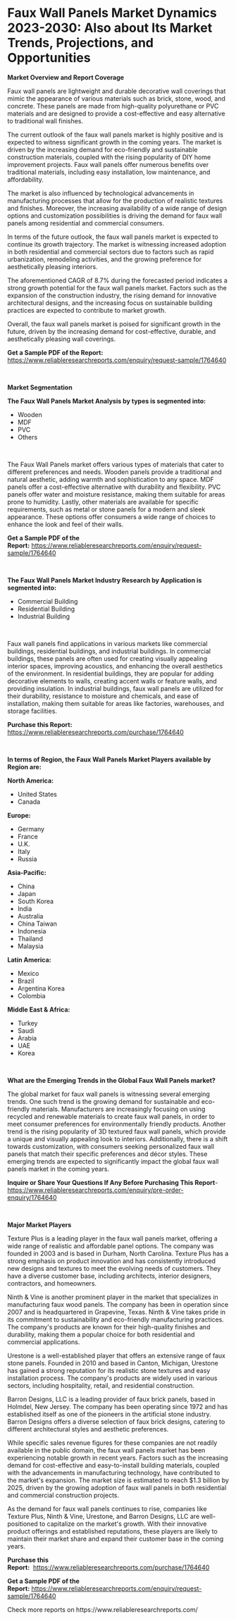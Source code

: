 <p><h1>Faux Wall Panels Market Dynamics 2023-2030: Also about Its Market Trends, Projections, and Opportunities</h1></p><p><strong>Market Overview and Report Coverage</strong></p>
<p><p>Faux wall panels are lightweight and durable decorative wall coverings that mimic the appearance of various materials such as brick, stone, wood, and concrete. These panels are made from high-quality polyurethane or PVC materials and are designed to provide a cost-effective and easy alternative to traditional wall finishes.</p><p>The current outlook of the faux wall panels market is highly positive and is expected to witness significant growth in the coming years. The market is driven by the increasing demand for eco-friendly and sustainable construction materials, coupled with the rising popularity of DIY home improvement projects. Faux wall panels offer numerous benefits over traditional materials, including easy installation, low maintenance, and affordability.</p><p>The market is also influenced by technological advancements in manufacturing processes that allow for the production of realistic textures and finishes. Moreover, the increasing availability of a wide range of design options and customization possibilities is driving the demand for faux wall panels among residential and commercial consumers.</p><p>In terms of the future outlook, the faux wall panels market is expected to continue its growth trajectory. The market is witnessing increased adoption in both residential and commercial sectors due to factors such as rapid urbanization, remodeling activities, and the growing preference for aesthetically pleasing interiors.</p><p>The aforementioned CAGR of 8.7% during the forecasted period indicates a strong growth potential for the faux wall panels market. Factors such as the expansion of the construction industry, the rising demand for innovative architectural designs, and the increasing focus on sustainable building practices are expected to contribute to market growth.</p><p>Overall, the faux wall panels market is poised for significant growth in the future, driven by the increasing demand for cost-effective, durable, and aesthetically pleasing wall coverings.</p></p>
<p><strong>Get a Sample PDF of the Report:</strong> <a href="https://www.reliableresearchreports.com/enquiry/request-sample/1764640">https://www.reliableresearchreports.com/enquiry/request-sample/1764640</a></p>
<p>&nbsp;</p>
<p><strong>Market Segmentation</strong></p>
<p><strong>The Faux Wall Panels Market Analysis by types is segmented into:</strong></p>
<p><ul><li>Wooden</li><li>MDF</li><li>PVC</li><li>Others</li></ul></p>
<p>&nbsp;</p>
<p><p>The Faux Wall Panels market offers various types of materials that cater to different preferences and needs. Wooden panels provide a traditional and natural aesthetic, adding warmth and sophistication to any space. MDF panels offer a cost-effective alternative with durability and flexibility. PVC panels offer water and moisture resistance, making them suitable for areas prone to humidity. Lastly, other materials are available for specific requirements, such as metal or stone panels for a modern and sleek appearance. These options offer consumers a wide range of choices to enhance the look and feel of their walls.</p></p>
<p><strong>Get a Sample PDF of the Report:</strong>&nbsp;<a href="https://www.reliableresearchreports.com/enquiry/request-sample/1764640">https://www.reliableresearchreports.com/enquiry/request-sample/1764640</a></p>
<p>&nbsp;</p>
<p><strong>The Faux Wall Panels Market Industry Research by Application is segmented into:</strong></p>
<p><ul><li>Commercial Building</li><li>Residential Building</li><li>Industrial Building</li></ul></p>
<p>&nbsp;</p>
<p><p>Faux wall panels find applications in various markets like commercial buildings, residential buildings, and industrial buildings. In commercial buildings, these panels are often used for creating visually appealing interior spaces, improving acoustics, and enhancing the overall aesthetics of the environment. In residential buildings, they are popular for adding decorative elements to walls, creating accent walls or feature walls, and providing insulation. In industrial buildings, faux wall panels are utilized for their durability, resistance to moisture and chemicals, and ease of installation, making them suitable for areas like factories, warehouses, and storage facilities.</p></p>
<p><strong>Purchase this Report:</strong>&nbsp; <a href="https://www.reliableresearchreports.com/purchase/1764640">https://www.reliableresearchreports.com/purchase/1764640</a></p>
<p>&nbsp;</p>
<p><strong>In terms of Region, the Faux Wall Panels Market Players available by Region are:</strong></p>
<p>
    <p> <strong> North America: </strong>
        <ul>
            <li>United States</li>
            <li>Canada</li>
        </ul>
        </p> 
    <p> <strong> Europe: </strong>
        <ul>
            <li>Germany</li>
            <li>France</li>
            <li>U.K.</li>
            <li>Italy</li>
            <li>Russia</li>
        </ul>
        </p> 
    <p> <strong> Asia-Pacific: </strong>
        <ul>
            <li>China</li>
            <li>Japan</li>
            <li>South Korea</li>
            <li>India</li>
            <li>Australia</li>
            <li>China Taiwan</li>
            <li>Indonesia</li>
            <li>Thailand</li>
            <li>Malaysia</li>
        </ul>
        </p> 
    <p> <strong> Latin America: </strong>
        <ul>
            <li>Mexico</li>
            <li>Brazil</li>
            <li>Argentina Korea</li>
            <li>Colombia</li>
        </ul>
        </p> 
    <p> <strong> Middle East & Africa: </strong>
        <ul>
            <li>Turkey</li>
            <li>Saudi</li>
            <li>Arabia</li>
            <li>UAE</li>
            <li>Korea</li>
        </ul>
    </p>
    </p>
<p>&nbsp;</p>
<p><strong>What are the Emerging Trends in the Global Faux Wall Panels market?</strong></p>
<p><p>The global market for faux wall panels is witnessing several emerging trends. One such trend is the growing demand for sustainable and eco-friendly materials. Manufacturers are increasingly focusing on using recycled and renewable materials to create faux wall panels, in order to meet consumer preferences for environmentally friendly products. Another trend is the rising popularity of 3D textured faux wall panels, which provide a unique and visually appealing look to interiors. Additionally, there is a shift towards customization, with consumers seeking personalized faux wall panels that match their specific preferences and décor styles. These emerging trends are expected to significantly impact the global faux wall panels market in the coming years.</p></p>
<p><strong>Inquire or Share Your Questions If Any Before Purchasing This Report</strong>- <a href="https://www.reliableresearchreports.com/enquiry/pre-order-enquiry/1764640">https://www.reliableresearchreports.com/enquiry/pre-order-enquiry/1764640</a></p>
<p>&nbsp;</p>
<p><strong>Major Market Players</strong></p>
<p><p>Texture Plus is a leading player in the faux wall panels market, offering a wide range of realistic and affordable panel options. The company was founded in 2003 and is based in Durham, North Carolina. Texture Plus has a strong emphasis on product innovation and has consistently introduced new designs and textures to meet the evolving needs of customers. They have a diverse customer base, including architects, interior designers, contractors, and homeowners.</p><p>Ninth & Vine is another prominent player in the market that specializes in manufacturing faux wood panels. The company has been in operation since 2007 and is headquartered in Grapevine, Texas. Ninth & Vine takes pride in its commitment to sustainability and eco-friendly manufacturing practices. The company's products are known for their high-quality finishes and durability, making them a popular choice for both residential and commercial applications.</p><p>Urestone is a well-established player that offers an extensive range of faux stone panels. Founded in 2010 and based in Canton, Michigan, Urestone has gained a strong reputation for its realistic stone textures and easy installation process. The company's products are widely used in various sectors, including hospitality, retail, and residential construction.</p><p>Barron Designs, LLC is a leading provider of faux brick panels, based in Holmdel, New Jersey. The company has been operating since 1972 and has established itself as one of the pioneers in the artificial stone industry. Barron Designs offers a diverse selection of faux brick designs, catering to different architectural styles and aesthetic preferences.</p><p>While specific sales revenue figures for these companies are not readily available in the public domain, the faux wall panels market has been experiencing notable growth in recent years. Factors such as the increasing demand for cost-effective and easy-to-install building materials, coupled with the advancements in manufacturing technology, have contributed to the market's expansion. The market size is estimated to reach $1.3 billion by 2025, driven by the growing adoption of faux wall panels in both residential and commercial construction projects.</p><p>As the demand for faux wall panels continues to rise, companies like Texture Plus, Ninth & Vine, Urestone, and Barron Designs, LLC are well-positioned to capitalize on the market's growth. With their innovative product offerings and established reputations, these players are likely to maintain their market share and expand their customer base in the coming years.</p></p>
<p><strong>Purchase this Report:</strong>&nbsp;&nbsp;<a href="https://www.reliableresearchreports.com/purchase/1764640">https://www.reliableresearchreports.com/purchase/1764640</a></p>
<p></p>
<p><strong>Get a Sample PDF of the Report:</strong>&nbsp;<a href="https://www.reliableresearchreports.com/enquiry/request-sample/1764640">https://www.reliableresearchreports.com/enquiry/request-sample/1764640</a></p>
<p>Check more reports on https://www.reliableresearchreports.com/</p>